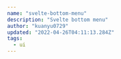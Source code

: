 ```yaml
---
name: "svelte-bottom-menu"
description: "Svelte bottom menu"
author: "kuanyu0729"
updated: "2022-04-26T04:11:13.284Z"
tags: 
  - ui
---
```

